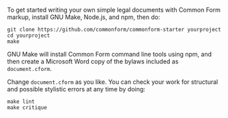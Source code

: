 To get started writing your own simple legal documents with Common Form markup, install GNU Make, Node.js, and npm, then do:

```shell
git clone https://github.com/commonform/commonform-starter yourproject
cd yourproject
make
```

GNU Make will install Common Form command line tools using npm, and then create a Microsoft Word copy of the bylaws included as `document.cform`.

Change `document.cform` as you like. You can check your work for structural and possible stylistic errors at any time by doing:

```shell
make lint
make critique
```
